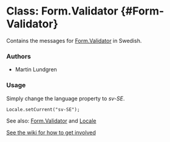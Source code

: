 Class: Form.Validator {#Form-Validator}
=====================================

Contains the messages for [Form.Validator][] in Swedish.

### Authors

* Martin Lundgren

### Usage

Simply change the language property to *sv-SE*.

	Locale.setCurrent("sv-SE");

See also: [Form.Validator][] and [Locale][]

[See the wiki for how to get involved](http://wiki.github.com/mootools/mootools-more)

[Form.Validator]: /more/Forms/Form.Validator#Form-Validator
[Locale]: /more/Locale/Locale
